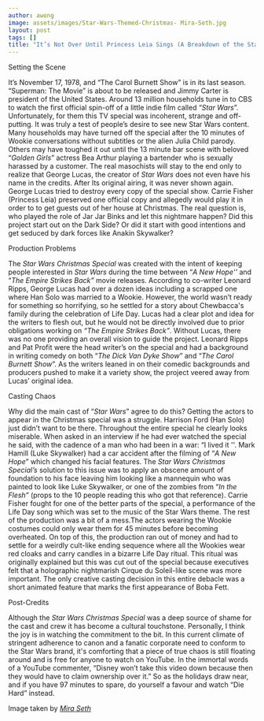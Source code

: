 ```yaml
---
author: awong
image: assets/images/Star-Wars-Themed-Christmas- Mira-Seth.jpg
layout: post
tags: []
title: "It’s Not Over Until Princess Leia Sings (A Breakdown of the Star Wars Christmas Special)"
---
```


Setting the Scene

It’s November 17, 1978, and “The Carol Burnett Show” is in its last
season. “Superman: The Movie” is about to be released and Jimmy Carter
is president of the United States. Around 13 million households tune in
to CBS to watch the first official spin-off of a little indie film
called “*Star Wars*”. Unfortunately, for them this TV special was
incoherent, strange and off-putting. It was truly a test of people’s
desire to see new Star Wars content. Many households may have turned off
the special after the 10 minutes of Wookie conversations without
subtitles or the alien Julia Child parody. Others may have toughed it
out until the 13 minute bar scene with beloved “*Golden Girls*” actress
Bea Arthur playing a bartender who is sexually harassed by a customer.
The real masochists will stay to the end only to realize that George
Lucas, the creator of *Sta*r *Wars* does not even have his name in the
credits. After Its original airing, it was never shown again. George
Lucas tried to destroy every copy of the special show. Carrie Fisher
(Princess Leia) preserved one official copy and allegedly would play it
in order to to get guests out of her house at Christmas. The real
question is, who played the role of Jar Jar Binks and let this nightmare
happen? Did this project start out on the Dark Side? Or did it start
with good intentions and get seduced by dark forces like Anakin
Skywalker?

Production Problems

The *Star Wars Christmas Special* was created with the intent of keeping
people interested in *Star Wars* during the time between “*A New Hope''*
and “*The Empire Strikes Back”* movie releases. According to co-writer
Leonard Ripps, George Lucas had over a dozen ideas including a scrapped
one where Han Solo was married to a Wookie. However, the world wasn’t
ready for something so horrifying, so he settled for a story about
Chewbacca's family during the celebration of Life Day. Lucas had a clear
plot and idea for the writers to flesh out, but he would not be directly
involved due to prior obligations working on *“The Empire Strikes
Back”*. Without Lucas, there was no one providing an overall vision to
guide the project. Leonard Ripps and Pat Profit were the head writer’s
on the special and had a background in writing comedy on both “*The Dick
Van Dyke Show*” and “*The Carol Burnett Show*”. As the writers leaned in
on their comedic backgrounds and producers pushed to make it a variety
show, the project veered away from Lucas’ original idea.

Casting Chaos

Why did the main cast of “*Star Wars*” agree to do this? Getting the
actors to appear in the Christmas special was a struggle. Harrison Ford
(Han Solo) just didn’t want to be there. Throughout the entire special
he clearly looks miserable. When asked in an interview if he had ever
watched the special he said, with the cadence of a man who had been in a
war: “I lived it ''. Mark Hamill (Luke Skywalker) had a car accident
after the filming of “*A New Hope*” which changed his facial features.
The *Star Wars Christmas Special’s* solution to this issue was to apply
an obscene amount of foundation to his face leaving him looking like a
mannequin who was painted to look like Luke Skywalker, or one of the
zombies from “*In the Flesh”* (props to the 10 people reading this who
got that reference). Carrie Fisher fought for one of the better parts of
the special, a performance of the Life Day song which was set to the
music of the Star Wars theme. The rest of the production was a bit of a
mess.The actors wearing the Wookie costumes could only wear them for 45
minutes before becoming overheated. On top of this, the production ran
out of money and had to settle for a weirdly cult-like ending sequence
where all the Wookies wear red cloaks and carry candles in a bizarre
Life Day ritual. This ritual was originally explained but this was cut
out of the special because executives felt that a holographic
nightmarish Cirque du Soleil-like scene was more important. The only
creative casting decision in this entire debacle was a short animated
feature that marks the first appearance of Boba Fett.

Post-Credits

Although the *Star Wars Christmas Special* was a deep source of shame
for the cast and crew it has become a cultural touchstone. Personally, I
think the joy is in watching the commitment to the bit. In this current
climate of stringent adherence to canon and a fanatic corporate need to
conform to the Star Wars brand, it's comforting that a piece of true
chaos is still floating around and is free for anyone to watch on
YouTube. In the immortal words of a YouTube commenter, “Disney won’t
take this video down because then they would have to claim ownership
over it.” So as the holidays draw near, and if you have 97 minutes to
spare, do yourself a favour and watch “Die Hard” instead.

Image taken by [*Mira Seth*](https://mcibeacon.com/member/mira-seth)
